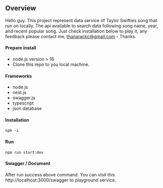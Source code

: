 ## Overview
Hello guy. This project represent data service of Taylor Swifties song that run on locally. The api available to search data following song name, year, and recent popular song. Just check installation below to play it, any feedback please contact me, thanarackc@gmail.com - Thanks.

#### Prepare install
- node.js version > 16
- Clone this repo to you local machine.

#### Frameworks
- node.js
- nest.js
- swagger.js
- typescript
- json database


#### Installation
`npm -i`

#### Run
`npm run start:dev`

#### Swagger / Document
After run success above command.
You can visit this http://localhost:3000/swagger to playground service.
